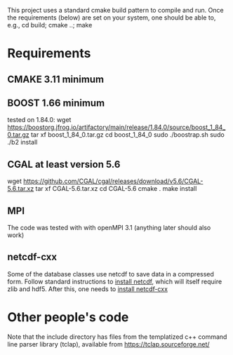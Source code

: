 This project uses a standard cmake build pattern to compile and run. Once the requirements (below) are set on your system, one should be able to, e.g., cd build; cmake ..; make

# Requirements

## CMAKE 3.11 minimum

## BOOST 1.66 minimum

tested on 1.84.0:
wget https://boostorg.jfrog.io/artifactory/main/release/1.84.0/source/boost_1_84_0.tar.gz
tar xf boost_1_84_0.tar.gz
cd boost_1_84_0
sudo ./boostrap.sh
sudo ./b2 install

## CGAL at least version 5.6 

wget https://github.com/CGAL/cgal/releases/download/v5.6/CGAL-5.6.tar.xz
tar xf CGAL-5.6.tar.xz
cd CGAL-5.6
cmake .
make install

## MPI

The code was tested with with openMPI 3.1 (anything later should also work)

## netcdf-cxx

Some of the database classes use netcdf to save data in a compressed form. Follow 
standard instructions to [install netcdf](https://docs.unidata.ucar.edu/nug/current/getting_and_building_netcdf.html), which will itself require zlib and hdf5. After this, one needs to [install netcdf-cxx](https://github.com/Unidata/netcdf-cxx4)

# Other people's code

Note that the include directory has files from the templatized c++ command line parser library (tclap), available from https://tclap.sourceforge.net/
